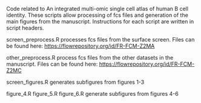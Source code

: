 Code related to An integrated multi-omic single cell atlas of human B cell identity. These scripts allow processing of fcs files and generation of the main figures from the manuscript. Instructions for each script are written in script headers.

screen_preprocess.R processes fcs files from the surface screen. Files can be found here: https://flowrepository.org/id/FR-FCM-Z2MA

other_preprocess.R process fcs files from the other datasets in the manuscript. Files can be found here: https://flowrepository.org/id/FR-FCM-Z2MC

screen_figures.R generates subfigures from figures 1-3

figure_4.R figure_5.R figure_6.R generate subfigures from figures 4-6
